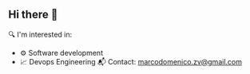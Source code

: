 ## Hi there 👋

🔍 I'm interested in:
- ⚙️ Software development
- 📈 Devops Engineering
📬 Contact: [marcodomenico.zv@gmail.com](mailto:marcodomenico.zv@gmail.com)


